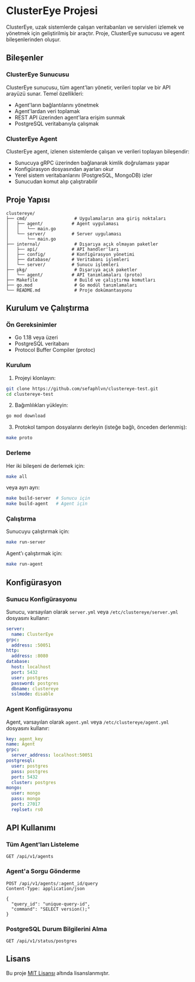 # ClusterEye Projesi

ClusterEye, uzak sistemlerde çalışan veritabanları ve servisleri izlemek ve yönetmek için geliştirilmiş bir araçtır. Proje, ClusterEye sunucusu ve agent bileşenlerinden oluşur.

## Bileşenler

### ClusterEye Sunucusu

ClusterEye sunucusu, tüm agent'ları yönetir, verileri toplar ve bir API arayüzü sunar. Temel özellikleri:

- Agent'ların bağlantılarını yönetmek
- Agent'lardan veri toplamak
- REST API üzerinden agent'lara erişim sunmak
- PostgreSQL veritabanıyla çalışmak

### ClusterEye Agent

ClusterEye agent, izlenen sistemlerde çalışan ve verileri toplayan bileşendir:

- Sunucuya gRPC üzerinden bağlanarak kimlik doğrulaması yapar
- Konfigürasyon dosyasından ayarları okur
- Yerel sistem veritabanlarını (PostgreSQL, MongoDB) izler
- Sunucudan komut alıp çalıştırabilir

## Proje Yapısı

```
clustereye/
├── cmd/                  # Uygulamaların ana giriş noktaları
│   ├── agent/           # Agent uygulaması
│   │   └── main.go
│   └── server/          # Server uygulaması
│       └── main.go
├── internal/             # Dışarıya açık olmayan paketler
│   ├── api/             # API handler'ları
│   ├── config/          # Konfigürasyon yönetimi
│   ├── database/        # Veritabanı işlemleri
│   └── server/          # Sunucu işlemleri
├── pkg/                  # Dışarıya açık paketler
│   └── agent/           # API tanımlamaları (proto)
├── Makefile              # Build ve çalıştırma komutları
├── go.mod                # Go modül tanımlamaları
└── README.md             # Proje dokümantasyonu
```

## Kurulum ve Çalıştırma

### Ön Gereksinimler

- Go 1.18 veya üzeri
- PostgreSQL veritabanı
- Protocol Buffer Compiler (protoc)

### Kurulum

1. Projeyi klonlayın:
```bash
git clone https://github.com/sefaphlvn/clustereye-test.git
cd clustereye-test
```

2. Bağımlılıkları yükleyin:
```bash
go mod download
```

3. Protokol tampon dosyalarını derleyin (isteğe bağlı, önceden derlenmiş):
```bash
make proto
```

### Derleme

Her iki bileşeni de derlemek için:
```bash
make all
```

veya ayrı ayrı:
```bash
make build-server  # Sunucu için
make build-agent   # Agent için
```

### Çalıştırma

Sunucuyu çalıştırmak için:
```bash
make run-server
```

Agent'ı çalıştırmak için:
```bash
make run-agent
```

## Konfigürasyon

### Sunucu Konfigürasyonu

Sunucu, varsayılan olarak `server.yml` veya `/etc/clustereye/server.yml` dosyasını kullanır:

```yaml
server:
  name: ClusterEye
grpc:
  address: :50051
http:
  address: :8080
database:
  host: localhost
  port: 5432
  user: postgres
  password: postgres
  dbname: clustereye
  sslmode: disable
```

### Agent Konfigürasyonu

Agent, varsayılan olarak `agent.yml` veya `/etc/clustereye/agent.yml` dosyasını kullanır:

```yaml
key: agent_key
name: Agent
grpc:
  server_address: localhost:50051
postgresql:
  user: postgres
  pass: postgres
  port: 5432
  cluster: postgres
mongo:
  user: mongo
  pass: mongo
  port: 27017
  replset: rs0
```

## API Kullanımı

### Tüm Agent'ları Listeleme

```
GET /api/v1/agents
```

### Agent'a Sorgu Gönderme

```
POST /api/v1/agents/:agent_id/query
Content-Type: application/json

{
  "query_id": "unique-query-id",
  "command": "SELECT version();"
}
```

### PostgreSQL Durum Bilgilerini Alma

```
GET /api/v1/status/postgres
```

## Lisans

Bu proje [MIT Lisansı](LICENSE) altında lisanslanmıştır.